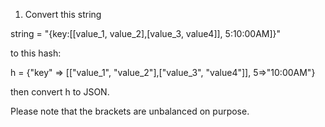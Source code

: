 1. Convert this string

string = "{key:[[value_1, value_2],[value_3, value4]], 5:10:00AM]}"

to this hash:

h = {"key" => [["value_1", "value_2"],["value_3", "value4"]], 5=>"10:00AM"}

then convert h to JSON.

Please note that the brackets are unbalanced on purpose.